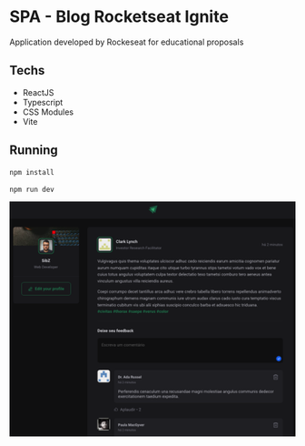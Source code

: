 # SPA - Blog Rocketseat Ignite
Application developed by Rockeseat for educational proposals

## Techs
- ReactJS
- Typescript
- CSS Modules
- Vite

## Running

``` 
npm install 
```
``` 
npm run dev 
```
<img src="/blog.png">

